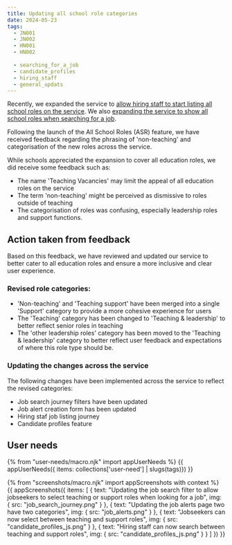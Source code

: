 ```yaml
---
title: Updating all school role categories
date: 2024-05-23
tags:
  - JN001
  - JN002
  - HN001
  - HN002
  
  - searching_for_a_job
  - candidate_profiles
  - hiring_staff
  - general_updats
---
```


Recently, we expanded the service to [allow hiring staff to start listing all school roles on the service](/allowing-hiring-staff-to-list-support-roles-on-the-service/). We also [expanding the service to show all school roles when searching for a job](/expanding-the-service-to-show-all-school-roles//).

Following the launch of the All School Roles (ASR) feature, we have received feedback regarding the phrasing of 'non-teaching' and categorisation of the new roles across the service. 

While schools appreciated the expansion to cover all education roles, we did receive some feedback such as:

- The name 'Teaching Vacancies' may limit the appeal of all education roles on the service
- The term 'non-teaching' might be perceived as dismissive to roles outside of teaching
- The categorisation of roles was confusing, especially leadership roles and support functions.

## Action taken from feedback

Based on this feedback, we have reviewed and updated our service to better cater to all education roles and ensure a more inclusive and clear user experience.

### Revised role categories:

- 'Non-teaching' and 'Teaching support' have been merged into a single 'Support' category to provide a more cohesive experience for users
- The 'Teaching' category has been changed to 'Teaching & leadership' to better reflect senior roles in teaching
- The 'other leadership roles' category has been moved to the 'Teaching & leadership' category to better reflect user feedback and expectations of where this role type should be.

### Updating the changes across the service

The following changes have been implemented across the service to reflect the revised categories:

- Job search journey filters have been updated 
- Job alert creation form has been updated 
- Hiring staf job listing journey
- Candidate profiles feature 

## User needs

{% from "user-needs/macro.njk" import appUserNeeds %}
{{ appUserNeeds({ items: collections['user-need'] | slugs(tags)}) }}

{% from "screenshots/macro.njk" import appScreenshots with context %}
{{ appScreenshots({
  items: [
  {
    text: "Updating the job search filter to allow jobseekers to select teaching or support roles when looking for a job",
    img: { src: "job_search_journey.png" }
  },
   {
    text: "Updating the job alerts page two have two categories",
    img: { src: "job_alerts.png" }
  },
  {
    text: "Jobseekers can now select between teaching and support roles",
    img: { src: "candidate_profiles_js.png" }
  },
  {
    text: "Hiring staff can now search between teaching and support roles",
    img: { src: "candidate_profiles_js.png" }
  }
  ]
}) }}

